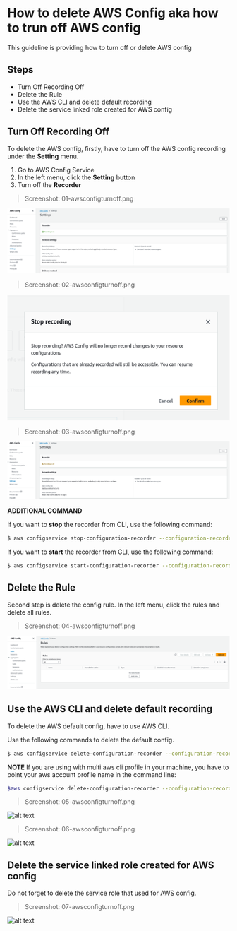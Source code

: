 # How to delete AWS Config aka how to trun off AWS config

This guideline is providing how to turn off or delete AWS config

## Steps

- Turn Off Recording Off 
- Delete the Rule 
- Use the AWS CLI and delete default recording
- Delete the service linked role created for AWS config

## Turn Off Recording Off
To delete the AWS config, firstly, have to turn off the AWS config recording under the **Setting** menu.

1. Go to AWS Config Service
2. In the left menu, click the **Setting** button
3. Turn off the **Recorder**

> Screenshot: 01-awsconfigturnoff.png

![alt text](https://github.com/yelinaung-openlab/AWS-OpenLab/blob/main/AWS-Config-Lab/how-to-delete-AWS-Config/01-awsconfigturnoff.png?raw=true)

> Screenshot: 02-awsconfigturnoff.png

![alt text](https://github.com/yelinaung-openlab/AWS-OpenLab/blob/main/AWS-Config-Lab/how-to-delete-AWS-Config/02-awsconfigturnoff.png?raw=true)

> Screenshot: 03-awsconfigturnoff.png

![alt text](https://github.com/yelinaung-openlab/AWS-OpenLab/blob/main/AWS-Config-Lab/how-to-delete-AWS-Config/03-awsconfigturnoff.png?raw=true)

**ADDITIONAL COMMAND**

If you want to **stop** the recorder from CLI, use the following command:
```bash
$ aws configservice stop-configuration-recorder --configuration-recorder-name default --region <your-config-region> --profile <your-aws-cli-profile-name>
```

If you want to **start** the recorder from CLI, use the following command:
```bash
$ aws configservice start-configuration-recorder --configuration-recorder-name default --region <your-config-region> --profile <your-aws-cli-profile-name>
```

## Delete the Rule
Second step is delete the config rule.
In the left menu, click the rules and delete all rules.

> Screenshot: 04-awsconfigturnoff.png

![alt text](https://github.com/yelinaung-openlab/AWS-OpenLab/blob/main/AWS-Config-Lab/how-to-delete-AWS-Config/04-awsconfigturnoff.png?raw=true)


## Use the AWS CLI and delete default recording

To delete the AWS default config, have to use AWS CLI.

Use the following commands to delete the default config.

```bash
$ aws configservice delete-configuration-recorder --configuration-recorder-name default --region <your-config-region-name> 
```
**NOTE** If you are using with multi aws cli profile in your machine, you have to point your aws account profile name in the command line:
```bash
$aws configservice delete-configuration-recorder --configuration-recorder-name default --region <your-config-region-name> --profile <your-aws-account-cli-profile-name>
````
> Screenshot: 05-awsconfigturnoff.png

![alt text](https://github.com/yelinaung-openlab/AWS-OpenLab/blob/main/AWS-Config-Lab/how-to-delete-AWS-Config/05-awsconfigturnoff.png?raw=true)

> Screenshot: 06-awsconfigturnoff.png

![alt text](https://github.com/yelinaung-openlab/AWS-OpenLab/blob/main/AWS-Config-Lab/how-to-delete-AWS-Config/06-awsconfigturnoff.png?raw=true)


## Delete the service linked role created for AWS config

Do not forget to delete the service role that used for AWS config.

> Screenshot: 07-awsconfigturnoff.png

![alt text](https://github.com/yelinaung-openlab/AWS-OpenLab/blob/main/AWS-Config-Lab/how-to-delete-AWS-Config/07-awsconfigturnoff.png?raw=true)
